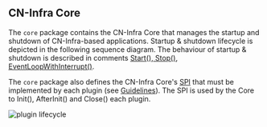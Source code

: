 ## CN-Infra Core

The `core` package contains the CN-Infra Core that manages the startup
and shutdown of CN-Infra-based applications. Startup & shutdown lifecycle
is depicted in the following sequence diagram. The behaviour of startup & shutdown is 
described in comments [Start(), Stop()](agent_core.go), [EventLoopWithInterrupt()](event_loop.go).

The `core` package also defines the CN-Infra Core's [SPI](plugin_spi.go) that must be 
implemented by each plugin (see [Guidelines](../docs/guidelines/PLUGIN_LIFECYCLE.md)). 
The SPI is used by the Core to Init(), AfterInit() and Close() each plugin. 
 
![plugin lifecycle](../docs/imgs/plugin_lifecycle.png)




